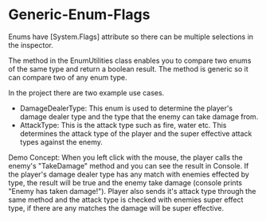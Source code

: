 # Generic-Enum-Flags

Enums have [System.Flags] attribute so there can be multiple selections in the inspector.

The method in the EnumUtilities class enables you to compare two enums of the same type and return a boolean result. The method is generic so it can compare two of any enum type.

In the project there are two example use cases.
 * DamageDealerType: This enum is used to determine the player's damage dealer type and the type that the enemy can take damage from.
 * AttackType: This is the attack type such as fire, water etc. This determines the attack type of the player and the super effective attack types against the enemy.

Demo Concept:
When you left click with the mouse, the player calls the enemy's "TakeDamage" method and you can see the result in Console. If the player's damage dealer type has any match with enemies effected by type, the result will be true and the enemy take damage (console prints "Enemy has taken damage!"). Player also sends it's attack type through the same method and the attack type is checked with enemies super effect type, if there are any matches the damage will be super effective.
